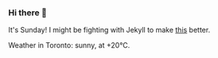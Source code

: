 ### Hi there :wave:

It's Sunday! I might be fighting with Jekyll to make [this](https://swissclubto.github.io) better.

Weather in Toronto: sunny, at +20°C.
